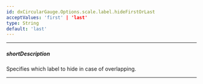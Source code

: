 ```yaml
---
id: dxCircularGauge.Options.scale.label.hideFirstOrLast
acceptValues: 'first' | 'last'
type: String
default: 'last'
---
```

---
##### shortDescription
Specifies which label to hide in case of overlapping.

---
<!-- Description goes here -->